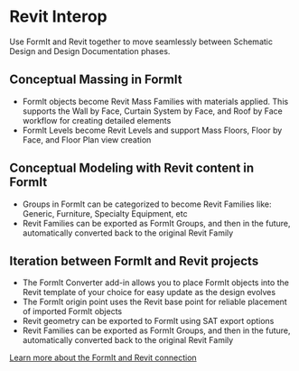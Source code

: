 # Revit Interop

Use FormIt and Revit together to move seamlessly between Schematic Design and Design Documentation phases.

## Conceptual Massing in FormIt

* FormIt objects become Revit Mass Families with materials applied. This supports the Wall by Face, Curtain System by Face, and Roof by Face workflow for creating detailed elements
* FormIt Levels become Revit Levels and support Mass Floors, Floor by Face, and Floor Plan view creation

## Conceptual Modeling with Revit content in FormIt

* Groups in FormIt can be categorized to become Revit Families like: Generic, Furniture, Specialty Equipment, etc
* Revit Families can be exported as FormIt Groups, and then in the future, automatically converted back to the original Revit Family

## Iteration between FormIt and Revit projects

* The FormIt Converter add-in allows you to place FormIt objects into the Revit template of your choice for easy update as the design evolves
* The FormIt origin point uses the Revit base point for reliable placement of imported FormIt objects
* Revit geometry can be exported to FormIt using SAT export options
* Revit Families can be exported as FormIt Groups, and then in the future, automatically converted back to the original Revit Family

[Learn more about the FormIt and Revit connection ](../building-the-farnsworth-house/revit-interop.md)

